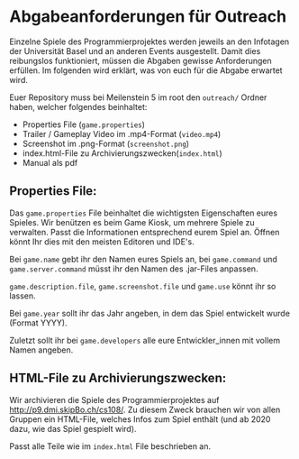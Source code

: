 # Abgabeanforderungen für Outreach

Einzelne Spiele des Programmierprojektes werden jeweils an den Infotagen der Universität Basel und an anderen Events ausgestellt. Damit dies reibungslos funktioniert, müssen die Abgaben gewisse Anforderungen erfüllen. Im folgenden wird erklärt, was von euch für die Abgabe erwartet wird.

Euer Repository muss bei Meilenstein 5 im root den `outreach/` Ordner haben, welcher folgendes beinhaltet:
* Properties File (`game.properties`)
* Trailer / Gameplay Video im .mp4-Format (`video.mp4`)
* Screenshot im .png-Format (`screenshot.png`)
* index.html-File zu Archivierungszwecken(`index.html`)
* Manual als pdf

## Properties File: 

Das `game.properties` File beinhaltet die wichtigsten Eigenschaften eures Spieles. Wir benützen es beim Game Kiosk, um mehrere Spiele zu verwalten. Passt die Informationen entsprechend eurem Spiel an. Öffnen könnt Ihr dies mit den meisten Editoren und IDE's.

Bei `game.name` gebt ihr den Namen eures Spiels an, bei `game.command` und `game.server.command` müsst ihr den Namen des .jar-Files anpassen.

`game.description.file`, `game.screenshot.file` und `game.use` könnt ihr so lassen.

Bei `game.year` sollt ihr das Jahr angeben, in dem das Spiel entwickelt wurde (Format YYYY). 

Zuletzt sollt ihr bei `game.developers` alle eure Entwickler_innen mit vollem Namen angeben.

## HTML-File zu Archivierungszwecken:
Wir archivieren die Spiele des Programmierprojektes auf http://p9.dmi.skipBo.ch/cs108/. Zu diesem Zweck brauchen wir von allen Gruppen ein HTML-File, welches Infos zum Spiel enthält (und ab 2020 dazu, wie das Spiel gespielt wird). 

Passt alle Teile wie im `index.html` File beschrieben an.
